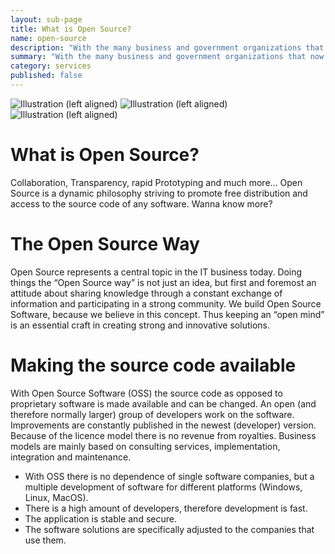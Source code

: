 ```yaml
---
layout: sub-page
title: What is Open Source?
name: open-source
description: "With the many business and government organizations that now use Open Source software such as Linux, it's becoming increasingly clear that price is not the only advantage such software holds."
summary: "With the many business and government organizations that now use Open Source software such as Linux, it's becoming increasingly clear that price is not the only advantage such software holds."
category: services
published: false
---
```


![Illustration (left aligned)](/media/opensource1.jpg)
![Illustration (left aligned)](/media/opensource2.jpg)
![Illustration (left aligned)](/media/opensource3.jpg)

# What is Open Source?
Collaboration, Transparency, rapid Prototyping and much more... 
Open Source is a dynamic philosophy striving to promote free distribution and access to the source code of any software. 
Wanna know more? 


# The Open Source Way
Open Source represents a central topic in the IT business today. Doing things the “Open Source way” is not just an idea, but first and foremost an attitude about sharing knowledge through a constant exchange of information and participating in a strong community. We build Open Source Software, because we believe in this concept. Thus keeping an “open mind” is an essential craft in creating strong and innovative solutions.  

# Making the source code available
With Open Source Software (OSS) the source code as opposed to proprietary software is made available and can be changed. An open (and therefore normally larger) group of developers work on the software. Improvements are constantly published in the newest (developer) version. Because of the licence model there is no revenue from royalties. Business models are mainly based on consulting services, implementation, integration and maintenance.

- With OSS there is no dependence of single software companies, but a multiple development of software for different platforms (Windows, Linux, MacOS).
- There is a high amount of developers, therefore development is fast.
- The application is stable and secure.
- The software solutions are specifically adjusted to the companies that use them.
